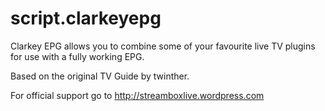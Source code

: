 script.clarkeyepg
===============

Clarkey EPG allows you to combine some of your favourite live TV plugins for use with a fully working EPG.

Based on the original TV Guide by twinther.

For official support go to http://streamboxlive.wordpress.com
